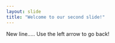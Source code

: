 ```yaml
---
layout: slide
title: "Welcome to our second slide!"
---
```

New line.....
Use the left arrow to go back!
